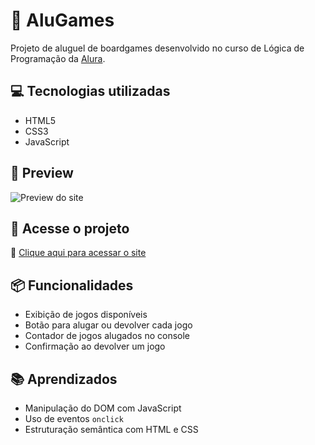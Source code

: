 # 🎯 AluGames

Projeto de aluguel de boardgames desenvolvido no curso de Lógica de Programação da [Alura](https://www.alura.com.br/).

## 💻 Tecnologias utilizadas

- HTML5
- CSS3
- JavaScript

## 📸 Preview

![Preview do site](img/preview-alugames.png)

## 🚀 Acesse o projeto

🔗 [Clique aqui para acessar o site](https://pablofranca-tech.github.io/alugames/)

## 📦 Funcionalidades

- Exibição de jogos disponíveis
- Botão para alugar ou devolver cada jogo
- Contador de jogos alugados no console
- Confirmação ao devolver um jogo

## 📚 Aprendizados

- Manipulação do DOM com JavaScript
- Uso de eventos `onclick`
- Estruturação semântica com HTML e CSS
